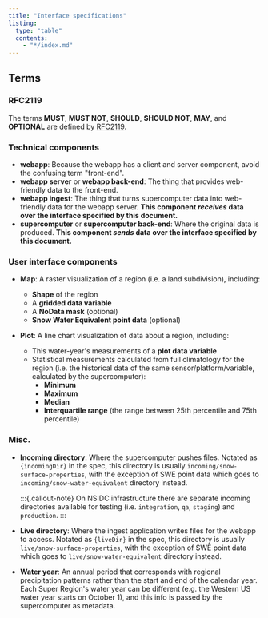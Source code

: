 ```yaml
---
title: "Interface specifications"
listing:
  type: "table"
  contents:
    - "*/index.md"
---
```


## Terms

### RFC2119

The terms **MUST**, **MUST NOT**, **SHOULD**, **SHOULD NOT**, **MAY**, and **OPTIONAL**
are defined by [RFC2119](https://www.ietf.org/rfc/rfc2119.txt).


### Technical components

* **webapp**: Because the webapp has a client and server component, avoid the confusing
  term "front-end".
* **webapp server** or **webapp back-end**: The thing that provides web-friendly data to
  the front-end.
* **webapp ingest**: The thing that turns supercomputer data into web-friendly data for
  the webapp server. **This component _receives_ data over the interface specified by this
  document.**
* **supercomputer** or **supercomputer back-end**: Where the original data is produced.
  **This component _sends_ data over the interface specified by this document.**


### User interface components

* **Map**: A raster visualization of a region (i.e. a land subdivision), including:
    * **Shape** of the region
    * A **gridded data variable**
    * A **NoData mask** (optional)
    * **Snow Water Equivalent point data** (optional)

* **Plot**: A line chart visualization of data about a region, including:
    * This water-year's measurements of a **plot data variable**
    * Statistical measurements calculated from full climatology for the region (i.e. the
      historical data of the same sensor/platform/variable, calculated by the
      supercomputer):
        * **Minimum**
        * **Maximum**
        * **Median**
        * **Interquartile range** (the range between 25th percentile and 75th
          percentile)


### Misc.

* **Incoming directory**: Where the supercomputer pushes files. Notated as
  `{incomingDir}` in the spec, this directory is usually
  `incoming/snow-surface-properties`, with the exception of SWE point data which goes to
  `incoming/snow-water-equivalent` directory instead.

  :::{.callout-note}
  On NSIDC infrastructure there are separate incoming directories available for testing
  (i.e. `integration`, `qa`, `staging`) and `production`.
  :::

* **Live directory**: Where the ingest application writes files for the webapp to
  access. Notated as `{liveDir}` in the spec, this directory is usually
  `live/snow-surface-properties`, with the exception of SWE point data which goes to
  `live/snow-water-equivalent` directory instead.

* **Water year**: An annual period that corresponds with regional precipitation patterns
  rather than the start and end of the calendar year. Each Super Region's water year can
  be different (e.g. the Western US water year starts on October 1), and this info is
  passed by the supercomputer as metadata.
